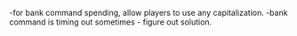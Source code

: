 -for bank command spending, allow players to use any capitalization.
-bank command is timing out sometimes - figure out solution.